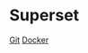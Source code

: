 # Superset

[Git](https://github.com/apache/incubator-superset) [Docker](https://hub.docker.com/r/preset/superset/)


